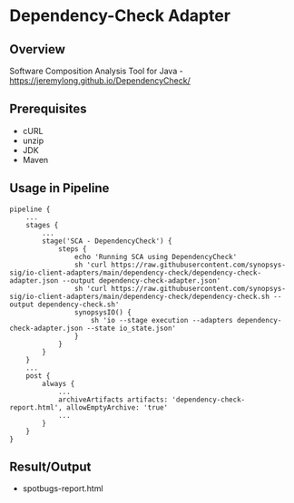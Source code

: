 # Dependency-Check Adapter

## Overview

Software Composition Analysis Tool for Java - https://jeremylong.github.io/DependencyCheck/

## Prerequisites

- cURL
- unzip
- JDK
- Maven

## Usage in Pipeline

````
pipeline {
    ...
    stages {
        ...
        stage('SCA - DependencyCheck') {
            steps {
                echo 'Running SCA using DependencyCheck'
                sh 'curl https://raw.githubusercontent.com/synopsys-sig/io-client-adapters/main/dependency-check/dependency-check-adapter.json --output dependency-check-adapter.json'
                sh 'curl https://raw.githubusercontent.com/synopsys-sig/io-client-adapters/main/dependency-check/dependency-check.sh --output dependency-check.sh'
                synopsysIO() {
                    sh 'io --stage execution --adapters dependency-check-adapter.json --state io_state.json'
                }
            }
        }
    }
    ...
    post {
        always {
            ...
            archiveArtifacts artifacts: 'dependency-check-report.html', allowEmptyArchive: 'true'
            ...
        }
    }
}
````

## Result/Output

- spotbugs-report.html